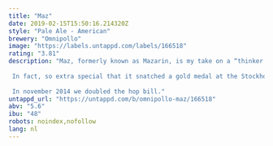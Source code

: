 ```yaml
---
title: "Maz"
date: 2019-02-15T15:50:16.214320Z
style: "Pale Ale - American"
brewery: "Omnipollo"
image: "https://labels.untappd.com/labels/166518"
rating: "3.81"
description: "Maz, formerly known as Mazarin, is my take on a “thinker’s beer”. Rather than being big and undecipherably complex I wanted to create something that would calm a hop yearning nerve without fuddling the brain too much. In other words, a lavishly hopped ale of judicious ABV — an Extra Special Pale Ale if you will.  In fact, so extra special that it snatched a gold medal at the Stockholm Beer & Whisky Festival in 2013.  In november 2014 we doubled the hop bill."
untappd_url: "https://untappd.com/b/omnipollo-maz/166518"
abv: "5.6"
ibu: "48"
robots: noindex,nofollow
lang: nl
---
```

